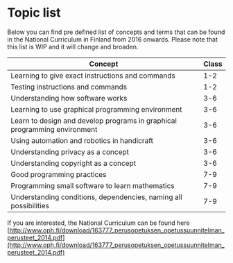 # Topic list

Below you can find pre defined list of concepts and terms that can be found  in the National Curriculum in Finland from 2016 onwards. Please note that this list is WIP and it will change and broaden.

Concept                                             | Class |
----------------------------------------------------|-------|
Learning to give exact instructions and commands    | 1-2   |
Testing instructions and commands                   | 1-2   |
Understanding how software works                    | 3-6   |
Learning to use graphical programming environment   | 3-6   |
Learn to design and develop programs in graphical programming environment | 3-6   |
Using automation and robotics in handicraft         | 3-6   |
Understanding privacy as a concept                  | 3-6   |
Understanding copyright as a concept                | 3-6   |
Good programming practices                          | 7-9   |
Programming small software to learn mathematics     | 7-9   |
Understanding conditions, dependencies, naming all possibilities | 7-9 |





If you are interested, the National Curriculum can be found here [http://www.oph.fi/download/163777_perusopetuksen_opetussuunnitelman_perusteet_2014.pdf](http://www.oph.fi/download/163777_perusopetuksen_opetussuunnitelman_perusteet_2014.pdf)